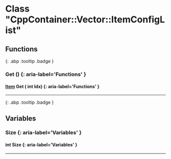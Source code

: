 # Class "CppContainer::Vector::ItemConfigList"
## Functions
[ ](#){: .abp .tooltip .badge }
### Get () {: aria-label='Functions' }
#### [Item](../ItemConfig_Item) Get ( int Idx)  {: aria-label='Functions' }

___ 
[ ](#){: .abp .tooltip .badge }
## Variables
### Size {: aria-label='Variables' }
####  int Size  {: aria-label='Variables' }

___ 
